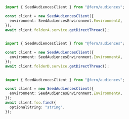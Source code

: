 ```typescript
import { SeedAudiencesClient } from "@fern/audiences";

const client = new SeedAudiencesClient({
  environment: SeedAudiencesEnvironment.EnvironmentA,
});
await client.folderA.service.getDirectThread();
 
```                        


```typescript
import { SeedAudiencesClient } from "@fern/audiences";

const client = new SeedAudiencesClient({
  environment: SeedAudiencesEnvironment.EnvironmentA,
});
await client.folderD.service.getDirectThread();
 
```                        


```typescript
import { SeedAudiencesClient } from "@fern/audiences";

const client = new SeedAudiencesClient({
  environment: SeedAudiencesEnvironment.EnvironmentA,
});
await client.foo.find({
  optionalString: "string",
});
 
```                        


